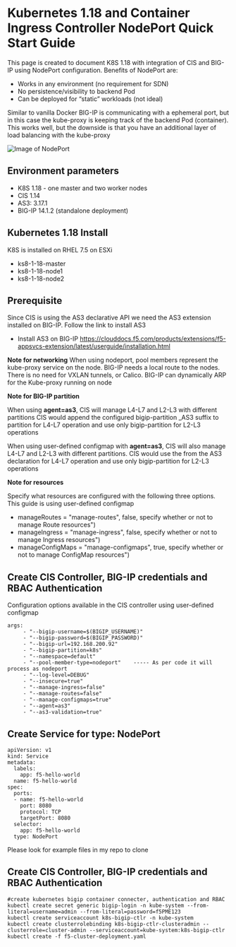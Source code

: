 # Kubernetes 1.18 and Container Ingress Controller NodePort Quick Start Guide

This page is created to document K8S 1.18 with integration of CIS and BIG-IP using NodePort configuration. Benefits of NodePort are:

* Works in any environment (no requirement for SDN)
* No persistence/visibility to backend Pod
* Can be deployed for “static” workloads (not ideal)

Similar to vanilla Docker BIG-IP is communicating with a ephemeral port, but in this case the kube-proxy is keeping track of the backend Pod (container). This works well, but the downside is that you have an additional layer of load balancing with the kube-proxy

![Image of NodePort](https://github.com/mdditt2000/kubernetes-1-18/blob/master/cis%201.14/diagrams/2020-04-06_14-57-25.png)

## Environment parameters

* K8S 1.18 - one master and two worker nodes
* CIS 1.14
* AS3: 3.17.1
* BIG-IP 14.1.2 (standalone deployment)

## Kubernetes 1.18 Install

K8S is installed on RHEL 7.5 on ESXi

* ks8-1-18-master  
* ks8-1-18-node1
* ks8-1-18-node2

## Prerequisite

Since CIS is using the AS3 declarative API we need the AS3 extension installed on BIG-IP. Follow the link to install AS3
 
* Install AS3 on BIG-IP
https://clouddocs.f5.com/products/extensions/f5-appsvcs-extension/latest/userguide/installation.html

**Note for networking** When using nodeport, pool members represent the kube-proxy service on the node. BIG-IP needs a local route to the nodes. There is no need for VXLAN tunnels, or Calico. BIG-IP can dynamically ARP for the Kube-proxy running on node

**Note for BIG-IP partition**

When using **agent=as3**, CIS will manage L4-L7 and L2-L3 with different partitions CIS would append the configured bigip-partition <partition>_AS3 suffix to partition for L4-L7 operation and use only bigip-partition <partition> for L2-L3 operations

When using user-defined configmap with **agent=as3**, CIS will also manage L4-L7 and L2-L3 with different partitions. CIS would use the <tenant> from the AS3 declaration for L4-L7 operation and use only bigip-partition <partition> for L2-L3 operations

**Note for resources**

Specify what resources are configured with the following three options. This guide is using user-defined configmap

* manageRoutes = "manage-routes", false, specify whether or not to manage Route resources")
* manageIngress = "manage-ingress", false, specify whether or not to manage Ingress resources")
* manageConfigMaps = "manage-configmaps", true, specify whether or not to manage ConfigMap resources")

## Create CIS Controller, BIG-IP credentials and RBAC Authentication

Configuration options available in the CIS controller using user-defined configmap
```
args: 
     - "--bigip-username=$(BIGIP_USERNAME)"
     - "--bigip-password=$(BIGIP_PASSWORD)"
     - "--bigip-url=192.168.200.92"
     - "--bigip-partition=k8s"
     - "--namespace=default"
     - "--pool-member-type=nodeport"    ----- As per code it will process as nodeport
     - "--log-level=DEBUG"
     - "--insecure=true"
     - "--manage-ingress=false"
     - "--manage-routes=false"
     - "--manage-configmaps=true"
     - "--agent=as3"
     - "--as3-validation=true"
```
## Create Service for type: NodePort
```
apiVersion: v1
kind: Service
metadata:
  labels:
    app: f5-hello-world
  name: f5-hello-world
spec:
  ports:
  - name: f5-hello-world
    port: 8080
    protocol: TCP
    targetPort: 8080
  selector:
    app: f5-hello-world
  type: NodePort
```
Please look for example files in my repo to clone

## Create CIS Controller, BIG-IP credentials and RBAC Authentication

```
#create kubernetes bigip container connecter, authentication and RBAC
kubectl create secret generic bigip-login -n kube-system --from-literal=username=admin --from-literal=password=f5PME123
kubectl create serviceaccount k8s-bigip-ctlr -n kube-system
kubectl create clusterrolebinding k8s-bigip-ctlr-clusteradmin --clusterrole=cluster-admin --serviceaccount=kube-system:k8s-bigip-ctlr
kubectl create -f f5-cluster-deployment.yaml
```